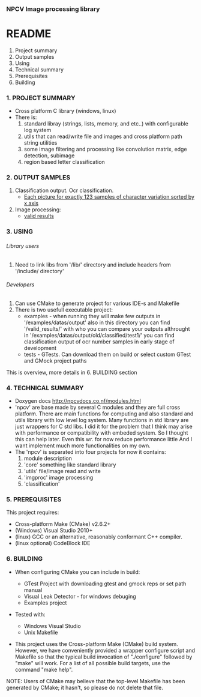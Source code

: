 ### NPCV Image processing library
# README
 1. Project summary
 2. Output samples
 3. Using
 4. Technical summary
 5. Prerequisites
 6. Building
 

### 1. PROJECT SUMMARY

- Cross platform C library (windows, linux)	
- There is:
	1. standard libray (strings, lists, memory, and etc..) with configurable log system
	2. utils that can read/write file and images and cross platform path string utilities
	3. some image filtering and processing like convolution matrix, edge detection, subimage
	4. region based letter classification

### 2. OUTPUT SAMPLES
1. Classification output. Ocr classification.
    - [Each picture for exactly 123 samples of character variation sorted by x axis](
    https://github.com/Nedja995/npcv/blob/master/examples/datas/output/old/classified/test1)
2. Image processing:
    - [valid results](https://github.com/Nedja995/npcv/blob/master/examples/datas/output/valid_results)
	
### 3. USING
###### Library users
1. Need to link libs from '/lib/' directory and include headers from '/include/ directory'
###### Developers
1. Can use CMake to generate project for various IDE-s and Makefile 
2. There is two usefull executable project:
    - examples - when running they will make few outputs in '/examples/datas/output' also in this directory you can find '/valid_results/'	with who you can compare your outputs althrought in '/examples/datas/output/old/classified/test1/' you can find classification output of ocr number samples in early stage of development
    - tests - GTests. Can download them on build or select custom GTest and GMock project paths
                    
This is overview, more details in 6. BUILDING section

### 4. TECHNICAL SUMMARY
- Doxygen docs http://npcvdocs.co.nf/modules.html
- 'npcv' are base made by several C modules and they are full cross platform.
  There are main functions for computing and also standard and utils library
  with low level log system. Many functions in std library are just wrappers 
  for C std libs. I did it for the problem  that I think may arise with performance 
  or compatibility with embeded system. So I thought this can help later.
  Even this wr. for now reduce performance little
  And I want implement much more functionalities on my own.
- The 'npcv' is separated into four projects for now it contains:
	 1.  module  description
	 2. 'core' something like standard library 
	 3. 'utils' file/image read and write
	 4. 'imgproc' image processing 
	 5. 'classification'

### 5. PREREQUISITES
This project requires:
- Cross-platform Make (CMake) v2.6.2+
- (Windows) Visual Studio 2010+
- (linux) GCC or an alternative, reasonably conformant C++ compiler.
- (linux optional) CodeBlock IDE

### 6. BUILDING
- When configuring CMake you can include in build:
	- GTest Project with downloading gtest and gmock reps or set path manual
	- Visual Leak Detector - for windows debuging
	- Examples project
- Tested with:
    - Windows Visual Studio
    - Unix Makefile

- This project uses the Cross-platform Make (CMake) build system. However, we
have conveniently provided a wrapper configure script and Makefile so that
the typical build invocation of "./configure" followed by "make" will work.
For a list of all possible build targets, use the command "make help".

 NOTE: Users of CMake may believe that the top-level Makefile has been
 generated by CMake; it hasn't, so please do not delete that file.
